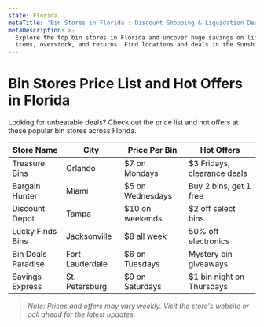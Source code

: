 ```yaml
---
state: Florida
metaTitle: 'Bin Stores in Florida : Discount Shopping & Liquidation Deals'
metaDescription: >-
  Explore the top bin stores in Florida and uncover huge savings on liquidation
  items, overstock, and returns. Find locations and deals in the Sunshine State!
---
```


# Bin Stores Price List and Hot Offers in Florida

Looking for unbeatable deals? Check out the price list and hot offers at these popular bin stores across Florida.

| Store Name         | City            | Price Per Bin    | Hot Offers                  |
| ------------------ | --------------- | ---------------- | --------------------------- |
| Treasure Bins      | Orlando         | $7 on Mondays    | $3 Fridays, clearance deals |
| Bargain Hunter     | Miami           | $5 on Wednesdays | Buy 2 bins, get 1 free      |
| Discount Depot     | Tampa           | $10 on weekends  | $2 off select bins          |
| Lucky Finds Bins   | Jacksonville    | $8 all week      | 50% off electronics         |
| Bin Deals Paradise | Fort Lauderdale | $6 on Tuesdays   | Mystery bin giveaways       |
| Savings Express    | St. Petersburg  | $9 on Saturdays  | $1 bin night on Thursdays   |

> *Note: Prices and offers may vary weekly. Visit the store's website or call ahead for the latest updates.*
